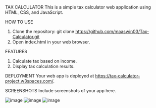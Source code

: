 TAX CALCULATOR
This is a simple tax calculator web application using HTML, CSS, and JavaScript.


HOW TO USE
1. Clone the repository: git clone https://github.com/maaswin03/Tax-Calculator.git
2. Open index.html in your web browser.

   
FEATURES
1. Calculate tax based on income.
2. Display tax calculation results.


DEPLOYMENT
Your web app is deployed at https://tax-calculator-project.w3spaces.com/.


SCREENSHOTS
Include screenshots of your app here.

![image](https://github.com/maaswin03/Tax-Calculator/assets/123287737/c2f240b4-609b-4426-839a-56f1c31cdac4)
![image](https://github.com/maaswin03/Tax-Calculator/assets/123287737/23627f3e-06ed-45a7-9d4f-6914b6f112dc)
![image](https://github.com/maaswin03/Tax-Calculator/assets/123287737/906ba54a-81b9-4728-bc58-fc7e246d5de1)


